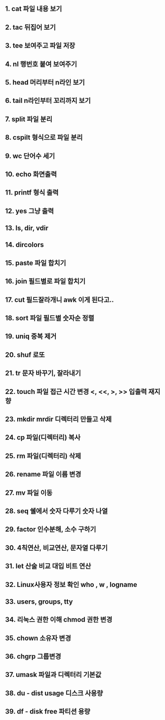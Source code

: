 ## 1. cat 파일 내용 보기

## 2. tac 뒤집어 보기

## 3. tee 보여주고 파일 저장
## 4. nl 행번호 붙여 보여주기
## 5. head 머리부터 n라인 보기
## 6. tail n라인부터 꼬리까지 보기
## 7. split 파일 분리
## 8. cspilt 형식으로 파일 분리 
## 9. wc 단어수 세기
## 10. echo 화면출력 
## 11. printf 형식 출력
## 12. yes 그냥 출력
## 13. ls, dir, vdir
## 14. dircolors
## 15. paste 파일 합치기
## 16. join 필드별로 파일 합치기
## 17. cut 필드잘라개니 awk 이게 된다고..
## 18. sort 파일 필드별 숫자순 정렬
## 19. uniq 중복 제거
## 20. shuf 로또
## 21. tr 문자 바꾸기, 잘라내기
## 22. touch 파일 접근 시간 변경 <, <<, >, >> 입출력 재지향
## 23. mkdir mrdir 디렉터리 만들고 삭제
## 24. cp 파일(디렉터리) 복사
## 25. rm 파일(디렉터리) 삭제
## 26. rename 파일 이름 변경 
## 27. mv 파일 이동
## 28. seq 쉘에서 숫자 다루기 숫자 나열
## 29. factor 인수분해, 소수 구하기
## 30. 4칙연산, 비교연산, 문자열 다루기
## 31. let 산술 비교 대입 비트 연산
## 32. Linux사용자 정보 확인 who , w , logname
## 33. users, groups, tty
## 34. 리눅스 권한 이해 chmod 권한 변경
## 35. chown 소유자 변경
## 36. chgrp 그룹변경
## 37. umask 파일과 디렉터리 기본값
## 38. du - dist usage 디스크 사용량
## 39. df - disk free 파티션 용량